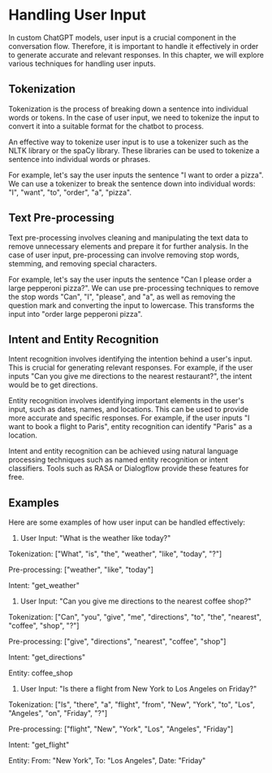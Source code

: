 # Handling User Input

In custom ChatGPT models, user input is a crucial component in the conversation flow. Therefore, it is important to handle it effectively in order to generate accurate and relevant responses. In this chapter, we will explore various techniques for handling user inputs.

## Tokenization

Tokenization is the process of breaking down a sentence into individual words or tokens. In the case of user input, we need to tokenize the input to convert it into a suitable format for the chatbot to process.

An effective way to tokenize user input is to use a tokenizer such as the NLTK library or the spaCy library. These libraries can be used to tokenize a sentence into individual words or phrases.

For example, let's say the user inputs the sentence "I want to order a pizza". We can use a tokenizer to break the sentence down into individual words: "I", "want", "to", "order", "a", "pizza".

## Text Pre-processing

Text pre-processing involves cleaning and manipulating the text data to remove unnecessary elements and prepare it for further analysis. In the case of user input, pre-processing can involve removing stop words, stemming, and removing special characters.

For example, let's say the user inputs the sentence "Can I please order a large pepperoni pizza?". We can use pre-processing techniques to remove the stop words "Can", "I", "please", and "a", as well as removing the question mark and converting the input to lowercase. This transforms the input into "order large pepperoni pizza".

## Intent and Entity Recognition

Intent recognition involves identifying the intention behind a user's input. This is crucial for generating relevant responses. For example, if the user inputs "Can you give me directions to the nearest restaurant?", the intent would be to get directions.

Entity recognition involves identifying important elements in the user's input, such as dates, names, and locations. This can be used to provide more accurate and specific responses. For example, if the user inputs "I want to book a flight to Paris", entity recognition can identify "Paris" as a location.

Intent and entity recognition can be achieved using natural language processing techniques such as named entity recognition or intent classifiers. Tools such as RASA or Dialogflow provide these features for free.

## Examples

Here are some examples of how user input can be handled effectively:

1. User Input: "What is the weather like today?"

Tokenization: \["What", "is", "the", "weather", "like", "today", "?"]

Pre-processing: \["weather", "like", "today"]

Intent: "get\_weather"

1. User Input: "Can you give me directions to the nearest coffee shop?"

Tokenization: \["Can", "you", "give", "me", "directions", "to", "the", "nearest", "coffee", "shop", "?"]

Pre-processing: \["give", "directions", "nearest", "coffee", "shop"]

Intent: "get\_directions"

Entity: coffee\_shop

1. User Input: "Is there a flight from New York to Los Angeles on Friday?"

Tokenization: \["Is", "there", "a", "flight", "from", "New", "York", "to", "Los", "Angeles", "on", "Friday", "?"]

Pre-processing: \["flight", "New", "York", "Los", "Angeles", "Friday"]

Intent: "get\_flight"

Entity: From: "New York", To: "Los Angeles", Date: "Friday"
